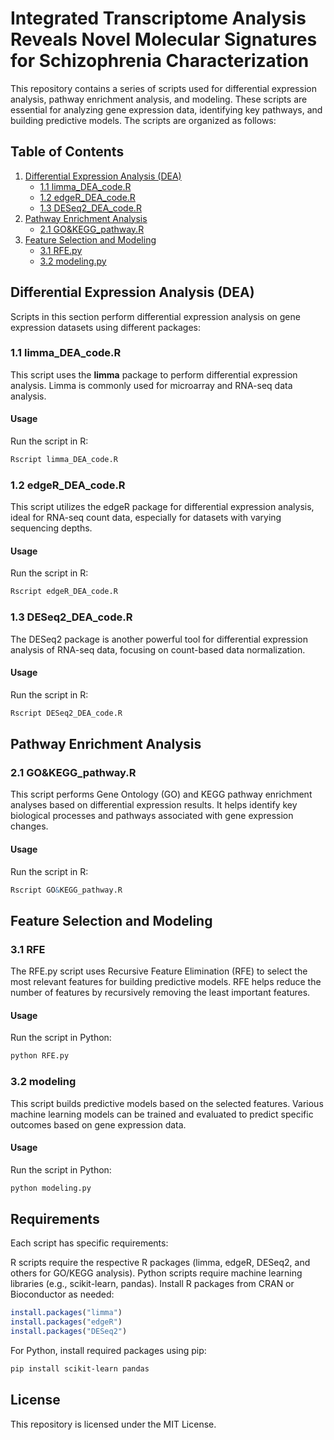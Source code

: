# Integrated Transcriptome Analysis Reveals Novel Molecular Signatures for Schizophrenia Characterization
This repository contains a series of scripts used for differential expression analysis, pathway enrichment analysis, and modeling. These scripts are essential for analyzing gene expression data, identifying key pathways, and building predictive models. The scripts are organized as follows:

## Table of Contents
1. [Differential Expression Analysis (DEA)](#differential-expression-analysis-dea)
   - [1.1 limma_DEA_code.R](#11-limma_dea_coder)
   - [1.2 edgeR_DEA_code.R](#12-edger_dea_coder)
   - [1.3 DESeq2_DEA_code.R](#13-deseq2_dea_coder)
2. [Pathway Enrichment Analysis](#pathway-enrichment-analysis)
   - [2.1 GO&KEGG_pathway.R](#21-gokegg_pathwayr)
3. [Feature Selection and Modeling](#feature-selection-and-modeling)
   - [3.1 RFE.py](#31-rfepy)
   - [3.2 modeling.py](#32-modelingpy)
   
## Differential Expression Analysis (DEA)

Scripts in this section perform differential expression analysis on gene expression datasets using different packages:

### 1.1 limma_DEA_code.R
This script uses the **limma** package to perform differential expression analysis. Limma is commonly used for microarray and RNA-seq data analysis.

#### Usage
Run the script in R:
```R
Rscript limma_DEA_code.R
```

### 1.2 edgeR_DEA_code.R
This script utilizes the edgeR package for differential expression analysis, ideal for RNA-seq count data, especially for datasets with varying sequencing depths.

#### Usage
Run the script in R:

```R
Rscript edgeR_DEA_code.R
```

### 1.3 DESeq2_DEA_code.R
The DESeq2 package is another powerful tool for differential expression analysis of RNA-seq data, focusing on count-based data normalization.

#### Usage
Run the script in R:

```R
Rscript DESeq2_DEA_code.R
```

## Pathway Enrichment Analysis
### 2.1 GO&KEGG_pathway.R
This script performs Gene Ontology (GO) and KEGG pathway enrichment analyses based on differential expression results. It helps identify key biological processes and pathways associated with gene expression changes.

#### Usage
Run the script in R:

```R
Rscript GO&KEGG_pathway.R
```
## Feature Selection and Modeling
### 3.1 RFE
The RFE.py script uses Recursive Feature Elimination (RFE) to select the most relevant features for building predictive models. RFE helps reduce the number of features by recursively removing the least important features.

#### Usage
Run the script in Python:

```bash
python RFE.py
```

### 3.2 modeling
This script builds predictive models based on the selected features. Various machine learning models can be trained and evaluated to predict specific outcomes based on gene expression data.

#### Usage
Run the script in Python:

```bash
python modeling.py
```
## Requirements
Each script has specific requirements:

R scripts require the respective R packages (limma, edgeR, DESeq2, and others for GO/KEGG analysis).
Python scripts require machine learning libraries (e.g., scikit-learn, pandas).
Install R packages from CRAN or Bioconductor as needed:

```R
install.packages("limma")
install.packages("edgeR")
install.packages("DESeq2")
```
For Python, install required packages using pip:

```bash
pip install scikit-learn pandas
```
## License
This repository is licensed under the MIT License.
